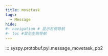```yaml
---
title: movetask
tags:
  - Message
hide:
#- navigation # 显示右侧导航
#- toc #显示左侧导航
---
```


::: syspy.protobuf.pyi.message_movetask_pb2
